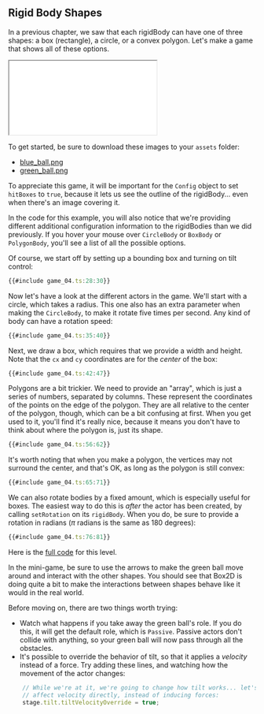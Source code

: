 ## Rigid Body Shapes

In a previous chapter, we saw that each rigidBody can have one of three shapes:
a box (rectangle), a circle, or a convex polygon.  Let's make a game that shows
all of these options.

<iframe src="./game_04.iframe.html"></iframe>

To get started, be sure to download these images to your `assets` folder:

- [blue_ball.png](rigidbody/blue_ball.png)
- [green_ball.png](rigidbody/green_ball.png)

To appreciate this game, it will be important for the `Config` object to set
`hitBoxes` to `true`, because it lets us see the outline of the rigidBody...
even when there's an image covering it.  

In the code for this example, you will also notice that we're providing
different additional configuration information to the rigidBodies than we did
previously.  If you hover your mouse over `CircleBody` or `BoxBody` or
`PolygonBody`, you'll see a list of all the possible options.

Of course, we start off by setting up a bounding box and turning on tilt
control:

```typescript
{{#include game_04.ts:28:30}}
```

Now let's have a look at the different actors in the game.  We'll start with a
circle, which takes a radius.  This one also has an extra parameter when making
the `CircleBody`, to make it rotate five times per second.  Any kind of body can have a rotation speed:

```typescript
{{#include game_04.ts:35:40}}
```

Next, we draw a box, which requires that we provide a width and height.  Note
that the `cx` and `cy` coordinates are for the *center* of the box:

```typescript
{{#include game_04.ts:42:47}}
```

Polygons are a bit trickier.  We need to provide an "array", which is just a
series of numbers, separated by columns.  These represent the coordinates of the
points on the edge of the polygon.  They are all relative to the center of the
polygon, though, which can be a bit confusing at first.  When you get used to
it, you'll find it's really nice, because it means you don't have to think about
where the polygon is, just its shape.

```typescript
{{#include game_04.ts:56:62}}
```

It's worth noting that when you make a polygon, the vertices may not surround
the center, and that's OK, as long as the polygon is still convex:

```typescript
{{#include game_04.ts:65:71}}
```

We can also rotate bodies by a fixed amount, which is especially useful for
boxes.  The easiest way to do this is *after* the actor has been created, by
calling `setRotation` on its `rigidBody`.  When you do, be sure to provide a
rotation in radians ($\pi$ radians is the same as $180$ degrees):

```typescript
{{#include game_04.ts:76:81}}
```

Here is the [full code](game_04.ts) for this level.

In the mini-game, be sure to use the arrows to make the green ball move around
and interact with the other shapes.  You should see that Box2D is doing quite a
bit to make the interactions between shapes behave like it would in the real
world.

Before moving on, there are two things worth trying:

- Watch what happens if you take away the green ball's role.  If you do this, it
  will get the default role, which is `Passive`.  Passive actors don't collide
  with anything, so your green ball will now pass through all the obstacles.
- It's possible to override the behavior of tilt, so that it applies a
  *velocity* instead of a force.  Try adding these lines, and watching how the
  movement of the actor changes:

```typescript
    // While we're at it, we're going to change how tilt works... let's make it
    // affect velocity directly, instead of inducing forces:
    stage.tilt.tiltVelocityOverride = true;
```
